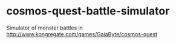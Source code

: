 # cosmos-quest-battle-simulator
Simulator of monster battles in http://www.kongregate.com/games/GaiaByte/cosmos-quest
